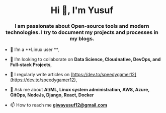 <h1 align="center">Hi 👋, I'm Yusuf</h1>
<h3 align="center">I am passionate about Open-source tools and modern technologies. I try to document my projects and processes in my blogs.</h3>

- 🌱 I’m a **Linux user **, 
- 👯 I’m looking to collaborate on **Data Science, Cloudnative, DevOps, and Full-stack Projects**,

- 📝 I regularly write articles on [https://dev.to/speedygamer12](https://dev.to/speedygamer12),

- 💬 Ask me about **AI/ML, Linux system administration, AWS, Azure, GitOps, NodeJs, Django, React, Docker**

- 📫 How to reach me **giwayusuf12@gmail.com**
